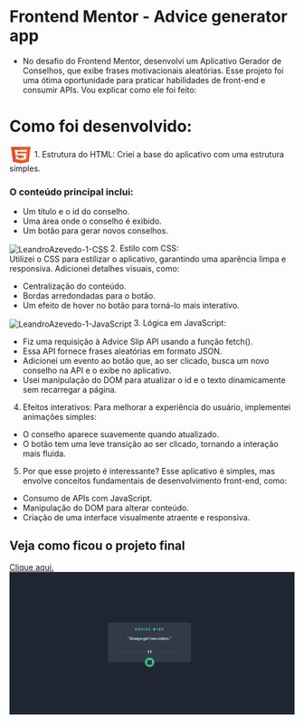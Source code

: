 # Frontend Mentor - Advice generator app

- No desafio do Frontend Mentor, desenvolvi um Aplicativo Gerador de Conselhos, que exibe frases motivacionais aleatórias. Esse projeto foi uma ótima oportunidade para praticar habilidades de front-end e consumir APIs. Vou explicar como ele foi feito:

# Como foi desenvolvido:
<img align="center" alt="LeandroAzevedo-1-HTML" height="30" width="40" src="https://raw.githubusercontent.com/devicons/devicon/master/icons/html5/html5-original.svg">
1. Estrutura do HTML:
Criei a base do aplicativo com uma estrutura simples. <br>

### O conteúdo principal inclui:
- Um título e o id do conselho.
- Uma área onde o conselho é exibido.
- Um botão para gerar novos conselhos.

<img align="center" alt="LeandroAzevedo-1-CSS" height="30" width="40" src="https://cdn.jsdelivr.net/gh/devicons/devicon/icons/css3/css3-original.svg">
2. Estilo com CSS: <br>
Utilizei o CSS para estilizar o aplicativo, garantindo uma aparência limpa e responsiva. Adicionei detalhes visuais, como:

- Centralização do conteúdo.
- Bordas arredondadas para o botão.
- Um efeito de hover no botão para torná-lo mais interativo.

<img align="center" alt="LeandroAzevedo-1-JavaScript" height="30" width="40" src="https://cdn.jsdelivr.net/gh/devicons/devicon/icons/javascript/javascript-original.svg"> 
3. Lógica em JavaScript:

- Fiz uma requisição à Advice Slip API usando a função fetch().
- Essa API fornece frases aleatórias em formato JSON.
- Adicionei um evento ao botão que, ao ser clicado, busca um novo conselho na API e o exibe no aplicativo.
- Usei manipulação do DOM para atualizar o id e o texto dinamicamente sem recarregar a página.

4. Efeitos interativos:
Para melhorar a experiência do usuário, implementei animações simples:

- O conselho aparece suavemente quando atualizado.
- O botão tem uma leve transição ao ser clicado, tornando a interação mais fluida.

5. Por que esse projeto é interessante?
Esse aplicativo é simples, mas envolve conceitos fundamentais de desenvolvimento front-end, como:

- Consumo de APIs com JavaScript.
- Manipulação do DOM para alterar conteúdo.
- Criação de uma interface visualmente atraente e responsiva.

## Veja como ficou o projeto final 


<a href="https://leandroazevedo-1.github.io/Advice-generator-app/#" target="_blank">Clique aqui.
    <img src="./src/video/Gerador-de-mensagem.gif" title="gig exemplo">
</a>